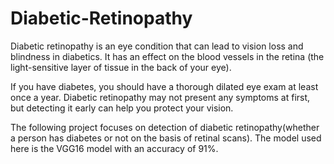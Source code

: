 # Diabetic-Retinopathy

Diabetic retinopathy is an eye condition that can lead to vision loss and blindness in diabetics. It has an effect on the blood vessels in the retina (the light-sensitive layer of tissue in the back of your eye).

If you have diabetes, you should have a thorough dilated eye exam at least once a year. Diabetic retinopathy may not present any symptoms at first, but detecting it early can help you protect your vision.

The following project focuses on detection of diabetic retinopathy(whether a person has diabetes or not on the basis of retinal scans). The model used here is the VGG16 model with an accuracy of 91%. 
